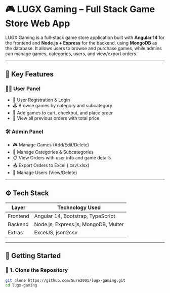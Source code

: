 # 🎮 LUGX Gaming – Full Stack Game Store Web App

LUGX Gaming is a full-stack game store application built with **Angular 14** for the frontend and **Node.js + Express** for the backend, using **MongoDB** as the database. It allows users to browse and purchase games, while admins can manage games, categories, users, and view/export orders.

---

## 🌟 Key Features

### 🧑‍💻 User Panel
- 🔐 User Registration & Login
- 🕹️ Browse games by category and subcategory
- 🛒 Add games to cart, checkout, and place order
- 📜 View all previous orders with total price

### 🛠️ Admin Panel
- 🎮 Manage Games (Add/Edit/Delete)
- 📁 Manage Categories & Subcategories
- 📋 View Orders with user info and game details
- 📤 Export Orders to Excel (.csv/.xlsx)
- 👥 Manage Users (View/Delete)

---

## ⚙️ Tech Stack

| Layer     | Technology Used                       |
|-----------|----------------------------------------|
| Frontend  | Angular 14, Bootstrap, TypeScript      |
| Backend   | Node.js, Express.js, MongoDB, Multer   |
| Extras    | ExcelJS, json2csv                      |

---

## 🚀 Getting Started

### 📁 1. Clone the Repository

```bash
git clone https://github.com/Sure2001/lugx-gaming.git
cd lugx-gaming

